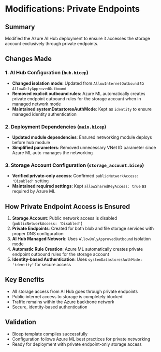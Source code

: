# Modifications: Private Endpoints

## Summary
Modified the Azure AI Hub deployment to ensure it accesses the storage account exclusively through private endpoints.

## Changes Made

### 1. AI Hub Configuration (`hub.bicep`)
- **Changed isolation mode**: Updated from `AllowInternetOutbound` to `AllowOnlyApprovedOutbound`
- **Removed explicit outbound rules**: Azure ML automatically creates private endpoint outbound rules for the storage account when in managed network mode
- **Maintained systemDatastoresAuthMode**: Kept as `identity` to ensure managed identity authentication

### 2. Deployment Dependencies (`main.bicep`)
- **Updated module dependencies**: Ensured networking module deploys before hub module
- **Simplified parameters**: Removed unnecessary VNet ID parameter since Azure ML auto-manages the networking

### 3. Storage Account Configuration (`storage_account.bicep`)
- **Verified private-only access**: Confirmed `publicNetworkAccess: 'Disabled'` setting
- **Maintained required settings**: Kept `allowSharedKeyAccess: true` as required by Azure ML

## How Private Endpoint Access is Ensured

1. **Storage Account**: Public network access is disabled (`publicNetworkAccess: 'Disabled'`)
2. **Private Endpoints**: Created for both blob and file storage services with proper DNS configuration
3. **AI Hub Managed Network**: Uses `AllowOnlyApprovedOutbound` isolation mode
4. **Automatic Rule Creation**: Azure ML automatically creates private endpoint outbound rules for the storage account
5. **Identity-based Authentication**: Uses `systemDatastoresAuthMode: 'identity'` for secure access

## Key Benefits
- All storage access from AI Hub goes through private endpoints
- Public internet access to storage is completely blocked
- Traffic remains within the Azure backbone network
- Secure, identity-based authentication

## Validation
- Bicep template compiles successfully
- Configuration follows Azure ML best practices for private networking
- Ready for deployment with private endpoint-only storage access
